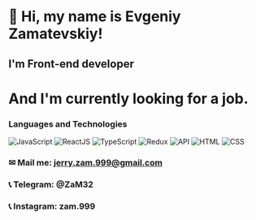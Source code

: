 # 👋 Hi, my name is Evgeniy Zamatevskiy!

## I'm Front-end developer

# And I'm currently looking for a job.

### Languages and Technologies

![JavaScript](https://img.shields.io/badge/-JavaScript-090909?style=for-the-badge&logo=JavaScript) ![ReactJS](https://img.shields.io/badge/-ReactJs-090909?style=for-the-badge&logo=React) ![TypeScript](https://img.shields.io/badge/-TypeScript-090909?style=for-the-badge&logo=TypeScript) ![Redux](https://img.shields.io/badge/-Redux-090909?style=for-the-badge&logo=Redux) ![API](https://img.shields.io/badge/-REST&#032;API-090909?style=for-the-badge&logo=API) ![HTML](https://img.shields.io/badge/-HTML-090909?style=for-the-badge&logo=html5) ![CSS](https://img.shields.io/badge/-CSS-090909?style=for-the-badge&logo=css3)

### &#9993; Mail me: jerry.zam.999@gmail.com

### &#128222; Telegram: @ZaM32

### &#128222; Instagram: zam.999

#
